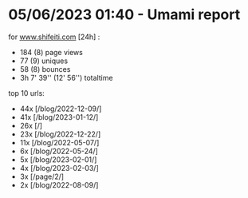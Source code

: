 # 05/06/2023 01:40 - Umami report
for www.shifeiti.com [24h] :

 - 184 (8) page views
 - 77 (9) uniques
 - 58 (8) bounces
 - 3h 7' 39'' (12' 56'') totaltime


top 10 urls:
 - 44x [/blog/2022-12-09/]
 - 41x [/blog/2023-01-12/]
 - 26x [/]
 - 23x [/blog/2022-12-22/]
 - 11x [/blog/2022-05-07/]
 - 6x [/blog/2022-05-24/]
 - 5x [/blog/2023-02-01/]
 - 4x [/blog/2023-02-03/]
 - 3x [/page/2/]
 - 2x [/blog/2022-08-09/]


